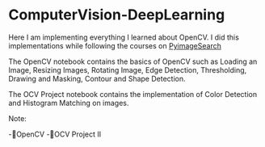 # ComputerVision-DeepLearning


Here I am implementing everything I learned about OpenCV. I did this implementations while following the courses on [PyimageSearch]('https://pyimagesearch.com/2021/10/06/opencv-contour-approximation/')


The OpenCV notebook contains the basics of OpenCV such as Loading an Image, Resizing Images, Rotating Image, Edge Detection, Thresholding, Drawing and Masking, Contour   and Shape Detection.

The OCV Project notebook contains the implementation of Color Detection and Histogram Matching on images.


Note:

-📑OpenCV
-📑OCV Project II

